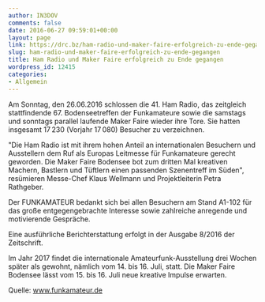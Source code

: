 ```yaml
---
author: IN3DOV
comments: false
date: 2016-06-27 09:59:01+00:00
layout: page
link: https://drc.bz/ham-radio-und-maker-faire-erfolgreich-zu-ende-gegangen/
slug: ham-radio-und-maker-faire-erfolgreich-zu-ende-gegangen
title: Ham Radio und Maker Faire erfolgreich zu Ende gegangen
wordpress_id: 12415
categories:
- Allgemein
---
```


Am Sonntag, den 26.06.2016 schlossen die 41. Ham Radio, das zeitgleich stattfindende 67. Bodenseetreffen der Funkamateure sowie die samstags und sonntags parallel laufende Maker Faire wieder ihre Tore. Sie hatten insgesamt 17 230 (Vorjahr 17 080) Besucher zu verzeichnen.

"Die Ham Radio ist mit ihrem hohen Anteil an internationalen Besuchern und Ausstellern dem Ruf als Europas Leitmesse für Funkamateure gerecht geworden. Die Maker Faire Bodensee bot zum dritten Mal kreativen Machern, Bastlern und Tüftlern einen passenden Szenentreff im Süden", resümieren Messe-Chef Klaus Wellmann und Projektleiterin Petra Rathgeber.

Der FUNKAMATEUR bedankt sich bei allen Besuchern am Stand A1-102 für das große entgegengebrachte Interesse sowie zahlreiche anregende und motivierende Gespräche.

Eine ausführliche Berichterstattung erfolgt in der Ausgabe 8/2016 der Zeitschrift.

Im Jahr 2017 findet die internationale Amateurfunk-Ausstellung drei Wochen später als gewohnt, nämlich vom 14. bis 16. Juli, statt. Die Maker Faire Bodensee lässt vom 15. bis 16. Juli neue kreative Impulse erwarten.

Quelle: www.funkamateur.de
